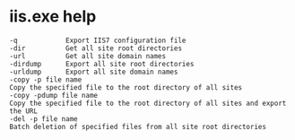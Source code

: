 # iis.exe help
    -q            Export IIS7 configuration file
    -dir          Get all site root directories
    -url          Get all site domain names
    -dirdump      Export all site root directories
    -urldump      Export all site domain names
    -copy -p file name
    Copy the specified file to the root directory of all sites
    -copy -pdump file name
    Copy the specified file to the root directory of all sites and export the URL
    -del -p file name
    Batch deletion of specified files from all site root directories
